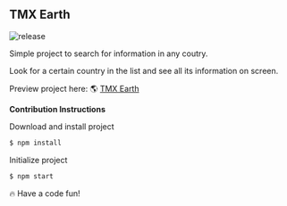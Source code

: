 ## TMX Earth

![release](https://img.shields.io/github/release-date/tjmelo/tmx-earth?label=Release)

Simple project to search for information in any coutry.

Look for a certain country in the list and see all its information on screen.

Preview project here:
:earth_americas: [TMX Earth](https://tjmelo.github.io/tmx-earth/)

**Contribution Instructions**

Download and install project

```javascript
$ npm install
```

Initialize project

```javascript
$ npm start
```

:fire: Have a code fun!
